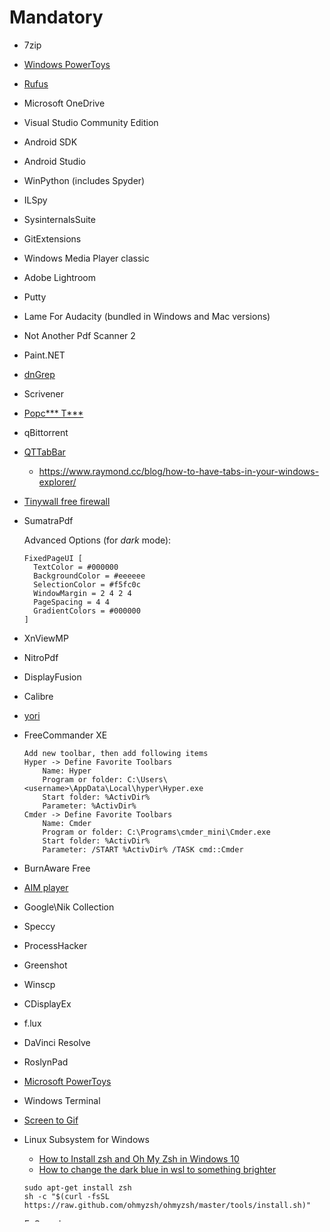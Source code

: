 # Mandatory

- 7zip
- [Windows PowerToys](https://github.com/microsoft/PowerToys)
- [Rufus](https://rufus.ie/)
- Microsoft OneDrive
- Visual Studio Community Edition
- Android SDK
- Android Studio
- WinPython (includes Spyder)
- ILSpy
- SysinternalsSuite
- GitExtensions
- Windows Media Player classic
- Adobe Lightroom
- Putty
- Lame For Audacity (bundled in Windows and Mac versions)
- Not Another Pdf Scanner 2
- Paint.NET
- [dnGrep](https://github.com/dnGrep/dnGrep)
- Scrivener
- [Popc*** T***](https://github.com/popcorn-official/popcorn-desktop)
- qBittorrent
- [QTTabBar](http://qttabbar.wikidot.com/)
  - <https://www.raymond.cc/blog/how-to-have-tabs-in-your-windows-explorer/>
- [Tinywall free firewall](https://tinywall.pados.hu)
- SumatraPdf

  Advanced Options (for _dark_ mode):

  ```plaintext
  FixedPageUI [
    TextColor = #000000
    BackgroundColor = #eeeeee
    SelectionColor = #f5fc0c
    WindowMargin = 2 4 2 4
    PageSpacing = 4 4
    GradientColors = #000000
  ]
  ```

- XnViewMP
- NitroPdf
- DisplayFusion
- Calibre
- [yori](https://github.com/malxau/yori)
- FreeCommander XE

    ```plaintext
    Add new toolbar, then add following items
    Hyper -> Define Favorite Toolbars
        Name: Hyper
        Program or folder: C:\Users\<username>\AppData\Local\hyper\Hyper.exe
        Start folder: %ActivDir%
        Parameter: %ActivDir%
    Cmder -> Define Favorite Toolbars
        Name: Cmder
        Program or folder: C:\Programs\cmder_mini\Cmder.exe
        Start folder: %ActivDir%
        Parameter: /START %ActivDir% /TASK cmd::Cmder
    ```

- BurnAware Free
- [AIM player](https://www.aimp.ru/)
- Google\Nik Collection
- Speccy
- ProcessHacker
- Greenshot
- Winscp
- CDisplayEx
- f.lux
- DaVinci Resolve
- RoslynPad
- [Microsoft PowerToys](https://github.com/microsoft/PowerToys)
- Windows Terminal
- [Screen to Gif](https://www.screentogif.com/)
- Linux Subsystem for Windows
  - [How to Install zsh and Oh My Zsh in Windows 10](https://www.maketecheasier.com/install-zsh-and-oh-my-zsh-windows10/)
  - [How to change the dark blue in wsl to something brighter](https://superuser.com/a/1409856/783826)

  ```plaintext
  sudo apt-get install zsh
  sh -c "$(curl -fsSL https://raw.github.com/ohmyzsh/ohmyzsh/master/tools/install.sh)"
  ```

- [FxSound](https://www.fxsound.com)
